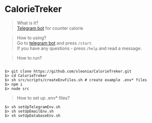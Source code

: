 # CalorieTreker
> What is it?  
[Telegram bot](tg://resolve?domain=CalorieTrekerBot) for counter calorie

> How to using?  
Go to [telegram bot](tg://resolve?domain=CalorieTrekerBot) and press ```/start```.  
If you have any questions - press ```/help``` and read a message.

> How to run?  
```

$> git clone https://github.com/sleonia/CalorieTreker.git
$> cd CalorieTreker
$> sh src/scripts/createEnvFiles.sh # create example .env* files
$> npm i
$> node src
```

> How to set up .env* files?
```
$> sh setUpTelegramEnv.sh
$> sh setUpEmailEnv.sh
$> sh setUpDatabaseEnv.sh
```